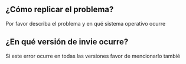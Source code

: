 ## ¿Cómo replicar el problema?
Por favor describa el problema y en qué sistema operativo ocurre

## ¿En qué versión de invie ocurre?
Si este error ocurre en todas las versiones favor de mencionarlo tambié
